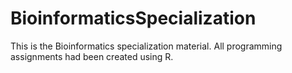 # BioinformaticsSpecialization
This is the Bioinformatics specialization material. All programming assignments had been created using R.
